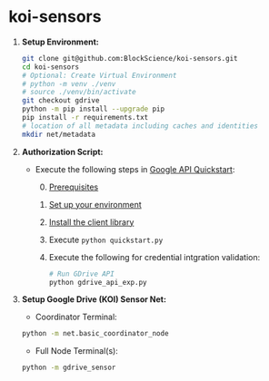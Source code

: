 # koi-sensors


1. **Setup Environment:**
    ```bash
    git clone git@github.com:BlockScience/koi-sensors.git
    cd koi-sensors
    # Optional: Create Virtual Environment
    # python -m venv ./venv
    # source ./venv/bin/activate
    git checkout gdrive
    python -m pip install --upgrade pip
    pip install -r requirements.txt
    # location of all metadata including caches and identities
    mkdir net/metadata
    ```

2. **Authorization Script:**
    * Execute the following steps in [Google API Quickstart](https://developers.google.com/workspace/drive/api/quickstart/python):

        0. [Prerequisites](https://developers.google.com/workspace/drive/api/quickstart/python#prerequisites)

        1. [Set up your environment](https://developers.google.com/workspace/drive/api/quickstart/python#set-up-environment)

        2. [Install the client library](https://developers.google.com/workspace/drive/api/quickstart/python#authorize_credentials_for_a_desktop_application)

        3. Execute `python quickstart.py`

        4. Execute the following for credential intgration validation:
            ```bash
            # Run GDrive API 
            python gdrive_api_exp.py
            ```

3. **Setup Google Drive (KOI) Sensor Net:**

    * Coordinator Terminal:
    ```bash
    python -m net.basic_coordinator_node
    ```

    * Full Node Terminal(s):
    ```bash
    python -m gdrive_sensor
    ```